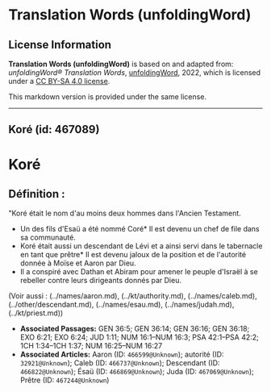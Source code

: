 # Translation Words (unfoldingWord)

## License Information

**Translation Words (unfoldingWord)** is based on and adapted from: _unfoldingWord® Translation Words_, [unfoldingWord](https://unfoldingword.org/utw), 2022, which is licensed under a [CC BY-SA 4.0 license](https://creativecommons.org/licenses/by-sa/4.0/legalcode.en).

This markdown version is provided under the same license.



--------------------------------

## Koré (id: 467089)

Koré
====

Définition :
------------

"Koré était le nom d'au moins deux hommes dans l'Ancien Testament.

* Un des fils d'Esaü a été nommé Coré\* Il est devenu un chef de file dans sa communauté.
* Koré était aussi un descendant de Lévi et a ainsi servi dans le tabernacle en tant que prêtre\* Il est devenu jaloux de la position et de l'autorité donnée à Moïse et Aaron par Dieu.
* Il a conspiré avec Dathan et Abiram pour amener le peuple d'Israël à se rebeller contre leurs dirigeants donnés par Dieu.

(Voir aussi : (../names/aaron.md), (../kt/authority.md), (../names/caleb.md), (../other/descendant.md), (../names/esau.md), (../names/judah.md), (../kt/priest.md))

* **Associated Passages:** GEN 36:5; GEN 36:14; GEN 36:16; GEN 36:18; EXO 6:21; EXO 6:24; JUD 1:11; NUM 16:1–NUM 16:3; PSA 42:1–PSA 42:2; 1CH 1:34–1CH 1:37; NUM 16:25–NUM 16:27
* **Associated Articles:** Aaron (ID: `466599@Unknown`); autorité (ID: `32921@Unknown`); Caleb (ID: `466737@Unknown`); Descendant (ID: `466822@Unknown`); Ésaü (ID: `466869@Unknown`); Juda (ID: `467069@Unknown`); Prêtre (ID: `467244@Unknown`)

